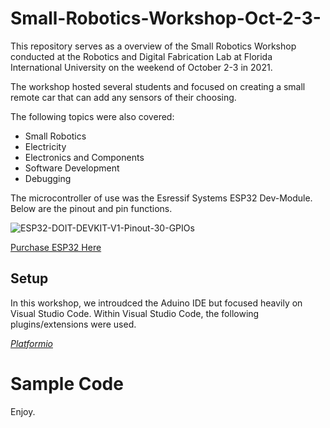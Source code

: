 # Small-Robotics-Workshop-Oct-2-3-


This repository serves as a overview of the Small Robotics Workshop conducted at the Robotics and Digital Fabrication Lab at Florida International University on the weekend of October 2-3 in 2021.

The workshop hosted several students and focused on creating a small remote car that can add any sensors of their choosing.

The following topics were also covered:

* Small Robotics
* Electricity
* Electronics and Components
* Software Development 
* Debugging

The microcontroller of use was the Esressif Systems ESP32 Dev-Module.
Below are the pinout and pin functions.

![ESP32-DOIT-DEVKIT-V1-Pinout-30-GPIOs](https://user-images.githubusercontent.com/89361408/135779665-d24b5a27-1845-4af0-a7a6-94c0e16f6f56.jpg)

[Purchase ESP32 Here](https://www.amazon.com/SongHe-Development-Dual-Mode-Bluetooth-Antenna/dp/B08246MCL5/ref=sr_1_1_sspa?dchild=1&keywords=esp32&qid=1633987282&sr=8-1-spons&psc=1&spLa=ZW5jcnlwdGVkUXVhbGlmaWVyPUExTVo4NU9JRjBKOURHJmVuY3J5cHRlZElkPUEwOTcwMTk3MUxGN1YyN1MwNUtXMiZlbmNyeXB0ZWRBZElkPUExMDA3MDA5MjFER0FEUVo3MDNWVCZ3aWRnZXROYW1lPXNwX2F0ZiZhY3Rpb249Y2xpY2tSZWRpcmVjdCZkb05vdExvZ0NsaWNrPXRydWU=#customerReviews)

## Setup ##

In this workshop, we introudced the Aduino IDE but focused heavily on Visual Studio Code. Within Visual Studio Code, the following plugins/extensions were used.

*[Platformio](https://platformio.org/platformio-ide)*

# Sample Code #




































































































Enjoy.

